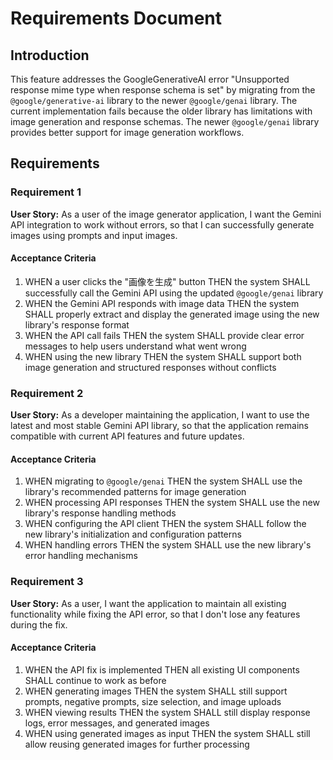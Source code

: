 # Requirements Document

## Introduction

This feature addresses the GoogleGenerativeAI error "Unsupported response mime type when response schema is set" by migrating from the `@google/generative-ai` library to the newer `@google/genai` library. The current implementation fails because the older library has limitations with image generation and response schemas. The newer `@google/genai` library provides better support for image generation workflows.

## Requirements

### Requirement 1

**User Story:** As a user of the image generator application, I want the Gemini API integration to work without errors, so that I can successfully generate images using prompts and input images.

#### Acceptance Criteria

1. WHEN a user clicks the "画像を生成" button THEN the system SHALL successfully call the Gemini API using the updated `@google/genai` library
2. WHEN the Gemini API responds with image data THEN the system SHALL properly extract and display the generated image using the new library's response format
3. WHEN the API call fails THEN the system SHALL provide clear error messages to help users understand what went wrong
4. WHEN using the new library THEN the system SHALL support both image generation and structured responses without conflicts

### Requirement 2

**User Story:** As a developer maintaining the application, I want to use the latest and most stable Gemini API library, so that the application remains compatible with current API features and future updates.

#### Acceptance Criteria

1. WHEN migrating to `@google/genai` THEN the system SHALL use the library's recommended patterns for image generation
2. WHEN processing API responses THEN the system SHALL use the new library's response handling methods
3. WHEN configuring the API client THEN the system SHALL follow the new library's initialization and configuration patterns
4. WHEN handling errors THEN the system SHALL use the new library's error handling mechanisms

### Requirement 3

**User Story:** As a user, I want the application to maintain all existing functionality while fixing the API error, so that I don't lose any features during the fix.

#### Acceptance Criteria

1. WHEN the API fix is implemented THEN all existing UI components SHALL continue to work as before
2. WHEN generating images THEN the system SHALL still support prompts, negative prompts, size selection, and image uploads
3. WHEN viewing results THEN the system SHALL still display response logs, error messages, and generated images
4. WHEN using generated images as input THEN the system SHALL still allow reusing generated images for further processing
